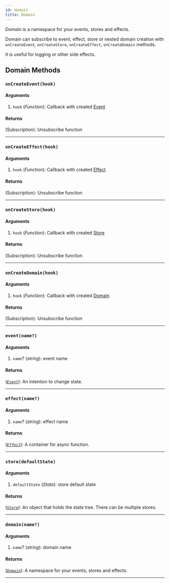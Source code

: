 ```yaml
---
id: domain
title: Domain
---
```


_Domain_ is a namespace for your events, stores and effects.

Domain can subscribe to event, effect, store or nested domain creation with `onCreateEvent`, `onCreateStore`, `onCreateEffect`, `onCreateDomain` methods.

It is useful for logging or other side effects.

## Domain Methods

### `onCreateEvent(hook)`

#### Arguments

1. `hook` (_Function_): Callback with created [Event](Event.md)

#### Returns

(Subscription): Unsubscribe function

<hr>

### `onCreateEffect(hook)`

#### Arguments

1. `hook` (_Function_): Callback with created [Effect](Effect.md)

#### Returns

(Subscription): Unsubscribe function

<hr>

### `onCreateStore(hook)`

#### Arguments

1. `hook` (_Function_): Callback with created [Store](Store.md)

#### Returns

(Subscription): Unsubscribe function

<hr>

### `onCreateDomain(hook)`

#### Arguments

1. `hook` (_Function_): Callback with created [Domain](Domain.md)

#### Returns

(Subscription): Unsubscribe function

<hr>

### `event(name?)`

#### Arguments

1. `name`? (_string_): event name

#### Returns

([_`Event`_](Event.md)): An intention to change state.

<hr>

### `effect(name?)`

#### Arguments

1. `name`? (_string_): effect name

#### Returns

([_`Effect`_](Effect.md)): A container for async function.

<hr>

### `store(defaultState)`

#### Arguments

1. `defaultState` (_State_): store default state

#### Returns

([_`Store`_](Store.md)): An object that holds the state tree. There can be multiple stores.

<hr>

### `domain(name?)`

#### Arguments

1. `name`? (_string_): domain name

#### Returns

([_`Domain`_](Store.md)): A namespace for your events, stores and effects.

<hr>
